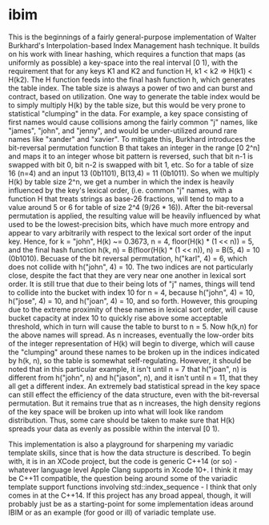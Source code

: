 # ibim

This is the beginnings of a fairly general-purpose implementation of Walter Burkhard's Interpolation-based Index Management hash technique. It builds on his work with linear hashing, which requires a function that maps (as uniformly as possible) a key-space into the real interval [0 1), with the requirement that for any keys K1 and K2 and function H, k1 < k2 => H(k1) < H(k2). The H function feeds into the final hash function h, which generates the table index. The table size is always a power of two and can burst and contract, based on utilization. One way to generate the table index would be to simply multiply H(k) by the table size, but this would be very prone to statistical "clumping" in the data. For example, a key space consisting of first names would cause collisions among the fairly common "j" names, like "james", "john", and "jenny", and would be under-utilized around rare names like "xander" and "xavier". To mitigate this, Burkhard introduces the bit-reversal permutation function B that takes an integer in the range [0 2^n] and maps it to an integer whose bit pattern is reversed, such that bit n-1 is swapped with bit 0, bit n-2 is swapped with bit 1, etc. So for a table of size 16 (n=4) and an input 13 (0b1101), B(13,4) = 11 (0b1011). So when we multiply H(k) by table size 2^n, we get a number in which the index is heavily influenced by the key's lexical order, (i.e. common "j" names, with a function H that treats strings as base-26 fractions, will tend to map to a value around 5 or 6 for table of size 2^4 (9/26 * 16)). After the bit-reversal permutation is applied, the resulting value will be heavily influenced by what used to be the lowest-precision bits, which have much more entropy and appear to vary arbitrarily with respect to the lexical sort order of the input key. Hence, for k = "john", H(k) ~= 0.3673, n = 4, floor(H(k) * (1 << n)) = 5, and the final hash function h(k, n) = B(floor(H(k) * (1 << n)), n) = B(5, 4) = 10 (0b1010). Becuase of the bit reversal permutation, h("karl", 4) = 6, which does not collide with h("john", 4) = 10. The two indices are not particularly close, despite the fact that they are very near one another in lexical sort order. It is still true that due to their being lots of "j" names, things will tend to collide into the bucket with index 10 for n = 4, because h("john", 4) = 10, h("jose", 4) = 10, and h("joan", 4) = 10, and so forth. However, this grouping due to the extreme proximity of these names in lexical sort order, will cause bucket capacity at index 10 to quickly rise above some acceptable threshold, which in turn will cause the table to burst to n = 5. Now h(k,n) for the above names will spread. As n increases, eventually the low-order bits of the integer representation of H(k) will begin to diverge, which will cause the "clumping" around these names to be broken up in the indices indicated by h(k, n), so the table is somewhat self-regulating. However, it should be noted that in this particular example, it isn't until n = 7 that h("joan", n) is different from h("john", n) and h("jason", n), and it isn't until n = 11, that they all get a different index. An extremely bad statistical spread in the key space can still effect the efficiency of the data structure, even with the bit-reversal permutation. But it remains true that as n increases, the high density regions of the key space will be broken up into what will look like random distribution. Thus, some care should be taken to make sure that H(k) spreads your data as evenly as possible within the interval [0 1).

This implementation is also a playground for sharpening my variadic template skills, since that is how the data
structure is described. To begin with, it is in an XCode project, but the code is generic C++14 (or so) - whatever
language level Apple Clang supports in Xcode 10+. I think it may be C++11 compatible, the question being around some
of the variadic template support functions involving std::index_sequence - I think that only comes in at the C++14. If
this project has any broad appeal, though, it will probably just be as a starting-point for some implementation ideas
around IBIM or as an example (for good or ill) of variadic template use.
